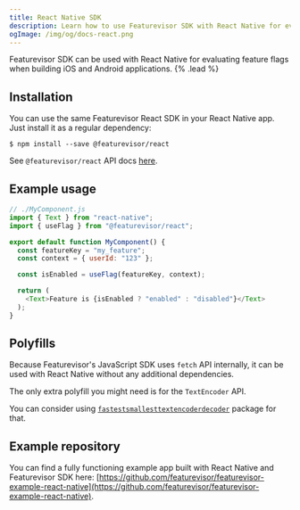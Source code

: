 ```yaml
---
title: React Native SDK
description: Learn how to use Featurevisor SDK with React Native for evaluating feature flags when building iOS and Android apps
ogImage: /img/og/docs-react.png
---
```


Featurevisor SDK can be used with React Native for evaluating feature flags when building iOS and Android applications. {% .lead %}

## Installation

You can use the same Featurevisor React SDK in your React Native app. Just install it as a regular dependency:

```
$ npm install --save @featurevisor/react
```

See `@featurevisor/react` API docs [here](/docs/react).

## Example usage

```js
// ./MyComponent.js
import { Text } from "react-native";
import { useFlag } from "@featurevisor/react";

export default function MyComponent() {
  const featureKey = "my_feature";
  const context = { userId: "123" };

  const isEnabled = useFlag(featureKey, context);

  return (
    <Text>Feature is {isEnabled ? "enabled" : "disabled"}</Text>
  );
}
```

## Polyfills

Because Featurevisor's JavaScript SDK uses `fetch` API internally, it can be used with React Native without any additional dependencies.

The only extra polyfill you might need is for the `TextEncoder` API.

You can consider using [`fastestsmallesttextencoderdecoder`](https://www.npmjs.com/package/fastestsmallesttextencoderdecoder) package for that.

## Example repository

You can find a fully functioning example app built with React Native and Featurevisor SDK here: [https://github.com/featurevisor/featurevisor-example-react-native](https://github.com/featurevisor/featurevisor-example-react-native).
